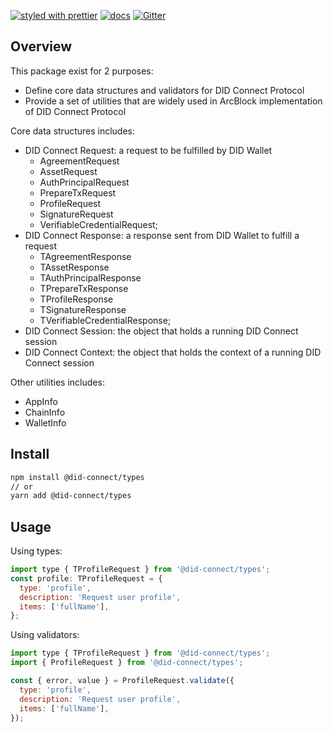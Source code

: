 [![styled with prettier](https://img.shields.io/badge/styled_with-prettier-ff69b4.svg)](https://github.com/prettier/prettier)
[![docs](https://img.shields.io/badge/powered%20by-arcblock-green.svg)](https://docs.arcblock.io)
[![Gitter](https://badges.gitter.im/ArcBlock/community.svg)](https://gitter.im/ArcBlock/community?utm_source=badge&utm_medium=badge&utm_campaign=pr-badge)

## Overview

This package exist for 2 purposes:

- Define core data structures and validators for DID Connect Protocol
- Provide a set of utilities that are widely used in ArcBlock implementation of DID Connect Protocol

Core data structures includes:

- DID Connect Request: a request to be fulfilled by DID Wallet
  - AgreementRequest
  - AssetRequest
  - AuthPrincipalRequest
  - PrepareTxRequest
  - ProfileRequest
  - SignatureRequest
  - VerifiableCredentialRequest;
- DID Connect Response: a response sent from DID Wallet to fulfill a request
  - TAgreementResponse
  - TAssetResponse
  - TAuthPrincipalResponse
  - TPrepareTxResponse
  - TProfileResponse
  - TSignatureResponse
  - TVerifiableCredentialResponse;
- DID Connect Session: the object that holds a running DID Connect session
- DID Connect Context: the object that holds the context of a running DID Connect session

Other utilities includes:

- AppInfo
- ChainInfo
- WalletInfo

## Install

```sh
npm install @did-connect/types
// or
yarn add @did-connect/types
```

## Usage

Using types:

```js
import type { TProfileRequest } from '@did-connect/types';
const profile: TProfileRequest = {
  type: 'profile',
  description: 'Request user profile',
  items: ['fullName'],
};
```

Using validators:

```js
import type { TProfileRequest } from '@did-connect/types';
import { ProfileRequest } from '@did-connect/types';

const { error, value } = ProfileRequest.validate({
  type: 'profile',
  description: 'Request user profile',
  items: ['fullName'],
});
```
